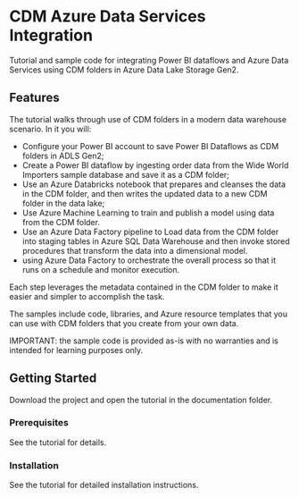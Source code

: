 # CDM Azure Data Services Integration

Tutorial and sample code for integrating Power BI dataflows and Azure Data Services using CDM folders in Azure Data Lake Storage Gen2.

## Features

The tutorial walks through use of CDM folders in a modern data warehouse scenario.  In it you will:
- Configure your Power BI account to save Power BI Dataflows as CDM folders in ADLS Gen2;  
- Create a Power BI dataflow by ingesting order data from the Wide World Importers sample database and save it as a CDM folder;
- Use an Azure Databricks notebook that prepares and cleanses the data in the CDM folder, and then writes the updated data to a new CDM folder in the data lake;
- Use Azure Machine Learning to train and publish a model using data from the CDM folder.
- Use an Azure Data Factory pipeline to Load data from the CDM folder into staging tables in Azure SQL Data Warehouse and then invoke stored procedures that transform the data into a dimensional model.
- using Azure Data Factory to orchestrate the overall process so that it runs on a schedule and monitor execution.

Each step leverages the metadata contained in the CDM folder to make it easier and simpler to accomplish the task.  

The samples include code, libraries, and Azure resource templates that you can use with CDM folders that you create from your own data.

IMPORTANT: the sample code is provided as-is with no warranties and is intended for learning purposes only.

## Getting Started

Download the project and open the tutorial in the documentation folder.  

### Prerequisites
See the tutorial for details.

### Installation
See the tutorial for detailed installation instructions.

